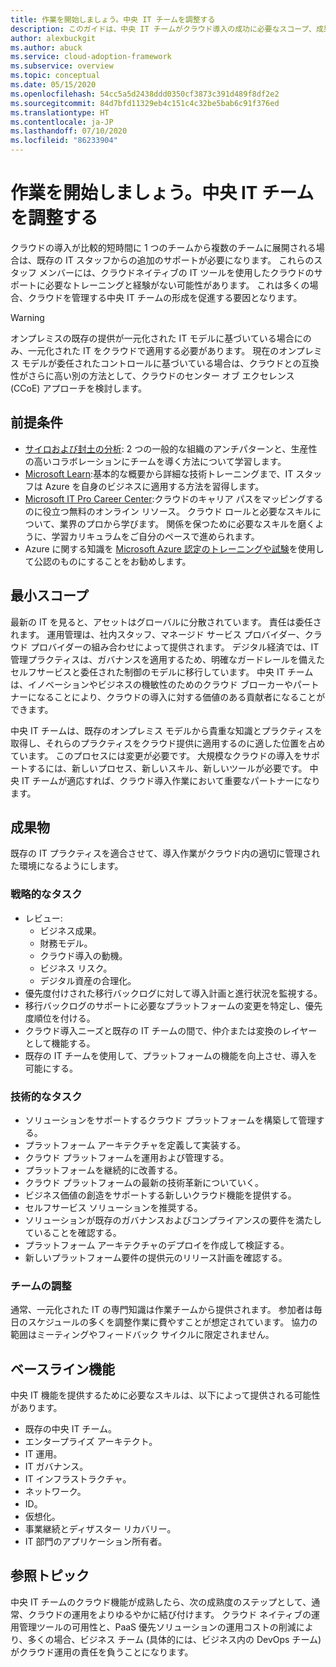 ```yaml
---
title: 作業を開始しましょう。中央 IT チームを調整する
description: このガイドは、中央 IT チームがクラウド導入の成功に必要なスコープ、成果物、および機能を理解するために役立ちます。
author: alexbuckgit
ms.author: abuck
ms.service: cloud-adoption-framework
ms.subservice: overview
ms.topic: conceptual
ms.date: 05/15/2020
ms.openlocfilehash: 54cc5a5d2438ddd0350cf3873c391d489f8df2e2
ms.sourcegitcommit: 84d7bfd11329eb4c151c4c32be5bab6c91f376ed
ms.translationtype: HT
ms.contentlocale: ja-JP
ms.lasthandoff: 07/10/2020
ms.locfileid: "86233904"
---
```

# <a name="get-started-align-a-central-it-team"></a>作業を開始しましょう。中央 IT チームを調整する

クラウドの導入が比較的短時間に 1 つのチームから複数のチームに展開される場合は、既存の IT スタッフからの追加のサポートが必要になります。 これらのスタッフ メンバーには、クラウドネイティブの IT ツールを使用したクラウドのサポートに必要なトレーニングと経験がない可能性があります。 これは多くの場合、クラウドを管理する中央 IT チームの形成を促進する要因となります。

> [!WARNING]
> オンプレミスの既存の提供が一元化された IT モデルに基づいている場合にのみ、一元化された IT をクラウドで適用する必要があります。 現在のオンプレミス モデルが委任されたコントロールに基づいている場合は、クラウドとの互換性がさらに高い別の方法として、クラウドのセンター オブ エクセレンス (CCoE) アプローチを検討します。

## <a name="prerequisites"></a>前提条件

- [サイロおよび封土の分析](../../organize/fiefdoms-silos.md): 2 つの一般的な組織のアンチパターンと、生産性の高いコラボレーションにチームを導く方法について学習します。
- [Microsoft Learn](https://docs.microsoft.com/learn):基本的な概要から詳細な技術トレーニングまで、IT スタッフは Azure を自身のビジネスに適用する方法を習得します。
- [Microsoft IT Pro Career Center](https://www.microsoft.com/itpro):クラウドのキャリア パスをマッピングするのに役立つ無料のオンライン リソース。 クラウド ロールと必要なスキルについて、業界のプロから学びます。 関係を保つために必要なスキルを磨くように、学習カリキュラムをご自分のペースで進められます。
- Azure に関する知識を [Microsoft Azure 認定のトレーニングや試験](https://www.microsoft.com/learning/certification-overview.aspx)を使用して公認のものにすることをお勧めします。

## <a name="minimum-scope"></a>最小スコープ

最新の IT を見ると、アセットはグローバルに分散されています。 責任は委任されます。 運用管理は、社内スタッフ、マネージド サービス プロバイダー、クラウド プロバイダーの組み合わせによって提供されます。 デジタル経済では、IT 管理プラクティスは、ガバナンスを適用するため、明確なガードレールを備えたセルフサービスと委任された制御のモデルに移行しています。 中央 IT チームは、イノベーションやビジネスの機敏性のためのクラウド ブローカーやパートナーになることにより、クラウドの導入に対する価値のある貢献者になることができます。

中央 IT チームは、既存のオンプレミス モデルから貴重な知識とプラクティスを取得し、それらのプラクティスをクラウド提供に適用するのに適した位置を占めています。 このプロセスには変更が必要です。 大規模なクラウドの導入をサポートするには、新しいプロセス、新しいスキル、新しいツールが必要です。 中央 IT チームが適応すれば、クラウド導入作業において重要なパートナーになります。

## <a name="deliverables"></a>成果物

既存の IT プラクティスを適合させて、導入作業がクラウド内の適切に管理された環境になるようにします。

### <a name="strategic-tasks"></a>戦略的なタスク

- レビュー:
  - ビジネス成果。
  - 財務モデル。
  - クラウド導入の動機。
  - ビジネス リスク。
  - デジタル資産の合理化。
- 優先度付けされた移行バックログに対して導入計画と進行状況を監視する。
- 移行バックログのサポートに必要なプラットフォームの変更を特定し、優先度順位を付ける。
- クラウド導入ニーズと既存の IT チームの間で、仲介または変換のレイヤーとして機能する。
- 既存の IT チームを使用して、プラットフォームの機能を向上させ、導入を可能にする。

### <a name="technical-tasks"></a>技術的なタスク

- ソリューションをサポートするクラウド プラットフォームを構築して管理する。
- プラットフォーム アーキテクチャを定義して実装する。
- クラウド プラットフォームを運用および管理する。
- プラットフォームを継続的に改善する。
- クラウド プラットフォームの最新の技術革新についていく。
- ビジネス価値の創造をサポートする新しいクラウド機能を提供する。
- セルフサービス ソリューションを推奨する。
- ソリューションが既存のガバナンスおよびコンプライアンスの要件を満たしていることを確認する。
- プラットフォーム アーキテクチャのデプロイを作成して検証する。
- 新しいプラットフォーム要件の提供元のリリース計画を確認する。

### <a name="team-cadence"></a>チームの調整

通常、一元化された IT の専門知識は作業チームから提供されます。 参加者は毎日のスケジュールの多くを調整作業に費やすことが想定されています。 協力の範囲はミーティングやフィードバック サイクルに限定されません。

## <a name="baseline-capability"></a>ベースライン機能

中央 IT 機能を提供するために必要なスキルは、以下によって提供される可能性があります。

- 既存の中央 IT チーム。
- エンタープライズ アーキテクト。
- IT 運用。
- IT ガバナンス。
- IT インフラストラクチャ。
- ネットワーク。
- ID。
- 仮想化。
- 事業継続とディザスター リカバリー。
- IT 部門のアプリケーション所有者。

## <a name="whats-next"></a>参照トピック

中央 IT チームのクラウド機能が成熟したら、次の成熟度のステップとして、通常、クラウドの運用をよりゆるやかに結び付けます。 クラウド ネイティブの運用管理ツールの可用性と、PaaS 優先ソリューションの運用コストの削減により、多くの場合、ビジネス チーム (具体的には、ビジネス内の DevOps チーム) がクラウド運用の責任を負うことになります。

